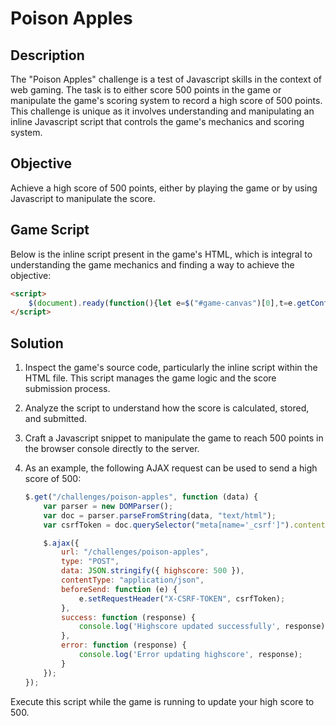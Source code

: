 # Poison Apples

## Description

The "Poison Apples" challenge is a test of Javascript skills in the context of web gaming. The task is to either score 500 points in the game or manipulate the game's scoring system to record a high score of 500 points. This challenge is unique as it involves understanding and manipulating an inline Javascript script that controls the game's mechanics and scoring system.

## Objective

Achieve a high score of 500 points, either by playing the game or by using Javascript to manipulate the score.

## Game Script

Below is the inline script present in the game's HTML, which is integral to understanding the game mechanics and finding a way to achieve the objective:

```html
<script>
    $(document).ready(function(){let e=$("#game-canvas")[0],t=e.getContext("2d");setInterval(function(){n+=a,py+=c,n<0&&(n=tc-1);n>tc-1&&(n=0);py<0&&(py=tc-1);py>tc-1&&(py=0);t.fillStyle="#e6e9ed",t.fillRect(0,0,e.width,e.height),t.fillStyle="#37bc9b";for(var i=0;i<f.length;i++)t.fillRect(f[i].x*l,f[i].y*l,l-2,l-2),f[i].x==n&&f[i].y==py&&(r=5);f.push({x:n,y:py});for(;f.length>r;)f.shift();o==n&&ay==py&&(r++,o=Math.floor(Math.random()*tc),ay=Math.floor(Math.random()*tc),r-5>y&&(y=r-5,$("#highscore").html(y),y>=500&&$.ajax({url:"/challenges/poison-apples",type:"post",data:JSON.stringify({highscore:y}),contentType:"application/json",beforeSend:function(e){e.setRequestHeader(_csrf_header,_csrf_token)},success:function(e,t,n){"function"==typeof window.default_challenge_success&&window.default_challenge_success(e)},error:function(e,t,n){"function"==typeof window.default_challenge_error&&window.default_challenge_error(n)}})));t.fillStyle="#da4453",t.fillRect(o*l,ay*l,l-2,l-2)},1e3/15);let n=py=15,l=tc=30,o=ay=20,a=1,c=0,f=[],r=5,y=0;$("body").keydown(function(e){37==e.keyCode&&(a=-1,c=0,e.preventDefault()),38==e.keyCode&&(a=0,c=-1,e.preventDefault()),39==e.keyCode&&(a=1,c=0,e.preventDefault()),40==e.keyCode&&(a=0,c=1,e.preventDefault())})});
</script>
```

## Solution

1. Inspect the game's source code, particularly the inline script within the HTML file. This script manages the game logic and the score submission process.
2. Analyze the script to understand how the score is calculated, stored, and submitted.
3. Craft a Javascript snippet to manipulate the game to reach 500 points in the browser console directly to the server.
4. As an example, the following AJAX request can be used to send a high score of 500:

   ```javascript
   $.get("/challenges/poison-apples", function (data) {
       var parser = new DOMParser();
       var doc = parser.parseFromString(data, "text/html");
       var csrfToken = doc.querySelector("meta[name='_csrf']").content;

       $.ajax({
           url: "/challenges/poison-apples",
           type: "POST",
           data: JSON.stringify({ highscore: 500 }),
           contentType: "application/json",
           beforeSend: function (e) {
               e.setRequestHeader("X-CSRF-TOKEN", csrfToken);
           },
           success: function (response) {
               console.log('Highscore updated successfully', response);
           },
           error: function (response) {
               console.log('Error updating highscore', response);
           }
       });
   });
   ```
Execute this script while the game is running to update your high score to 500.